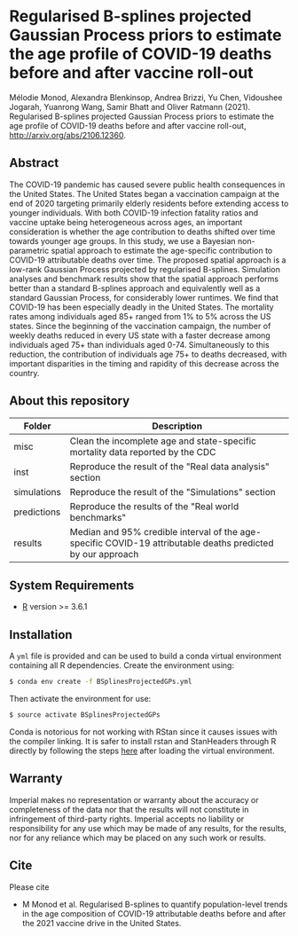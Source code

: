 # Regularised B-splines projected Gaussian Process priors to estimate the age profile of COVID-19 deaths before and after vaccine roll-out

Mélodie Monod, Alexandra Blenkinsop, Andrea Brizzi, Yu Chen, Vidoushee Jogarah, Yuanrong Wang, Samir Bhatt and Oliver Ratmann (2021). Regularised B-splines projected Gaussian Process priors to estimate the age profile of COVID-19 deaths before and after vaccine roll-out, http://arxiv.org/abs/2106.12360.

## Abstract
The COVID-19 pandemic has caused severe public health consequences in the United States. The United States began a vaccination campaign at the end of 2020 targeting primarily elderly residents before extending access to younger individuals. With both COVID-19 infection fatality ratios and vaccine uptake being heterogeneous across ages, an important consideration is whether the age contribution to deaths shifted over time towards younger age groups. In this study, we use a Bayesian non-parametric spatial approach to estimate the age-specific contribution to COVID-19 attributable deaths over time. The proposed spatial approach is a low-rank Gaussian Process projected by regularised B-splines. Simulation analyses and benchmark results show that the spatial approach performs better than a standard B-splines approach and equivalently well as a standard Gaussian Process, for considerably lower runtimes. We find that COVID-19 has been especially deadly in the United States. The mortality rates among individuals aged 85+ ranged from 1\% to 5\% across the US states. Since the beginning of the vaccination campaign, the number of weekly deaths reduced in every US state with a faster decrease among individuals aged 75+ than individuals aged 0-74. Simultaneously to this reduction, the contribution of individuals age 75+ to deaths decreased, with important disparities in the timing and rapidity of this decrease across the country.

## About this repository
| Folder    | Description |
|-----------|------------------------------------------------------|
| misc   | Clean the incomplete age and state-specific mortality data reported by the CDC |
| inst | Reproduce the result of the "Real data analysis" section  |
| simulations      | Reproduce the result of the "Simulations" section |
| predictions | Reproduce the results of the "Real world benchmarks" |
| results | Median and 95\% credible interval of the age-specific COVID-19 attributable deaths predicted by our approach |


## System Requirements
- [R](https://www.r-project.org/) version >= 3.6.1

## Installation 
A ```yml``` file is provided and can be used to build a conda virtual environment containing all R dependencies. Create the environment using:
```bash
$ conda env create -f BSplinesProjectedGPs.yml
```
Then activate the environment for use:
```bash
$ source activate BSplinesProjectedGPs
```

Conda is notorious for not working with RStan since it causes issues with the compiler linking. It is safer to install rstan and StanHeaders through R directly by following the steps [here](https://github.com/stan-dev/rstan/wiki/Installing-RStan-from-Source#mac) after loading the virtual environment.


## Warranty

Imperial makes no representation or warranty about the accuracy or completeness of the data nor that the results will not constitute in infringement of third-party rights. Imperial accepts no liability or responsibility for any use which may be made of any results, for the results, nor for any reliance which may be placed on any such work or results.


## Cite

Please cite 
* M Monod et al. Regularised B-splines to quantify population-level trends in the age composition of COVID-19 attributable deaths before and after the 2021 vaccine drive in the United States.
